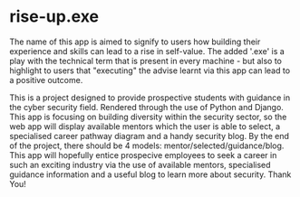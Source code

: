 # rise-up.exe
The name of this app is aimed to signify to users how building their experience and skills can lead to a rise in self-value. The added '.exe' is a play with the technical term that is present in every machine - but also to highlight to users that "executing" the advise learnt via this app can lead to a positive outcome.

This is a project designed to provide prospective students with guidance in the cyber security field. Rendered through the use of Python and Django.
This app is focusing on building diversity within the security sector, so the web app will display available mentors which the user is able to select, a specialised career pathway diagram and a handy security blog.
By the end of the project, there should be 4 models: mentor/selected/guidance/blog.
This app will hopefully entice prospecive employees to seek a career in such an exciting industry via the use of available mentors, specialised guidance information and a useful blog to learn more about security.
Thank You!
